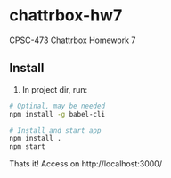 # chattrbox-hw7
CPSC-473 Chattrbox Homework 7

## Install
1. In project dir, run:

```bash
# Optinal, may be needed
npm install -g babel-cli

# Install and start app
npm install .
npm start
```

Thats it! Access on http://localhost:3000/

